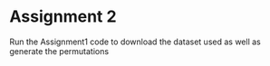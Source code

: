 # Assignment 2
Run the Assignment1 code to download the dataset used as well as generate the permutations